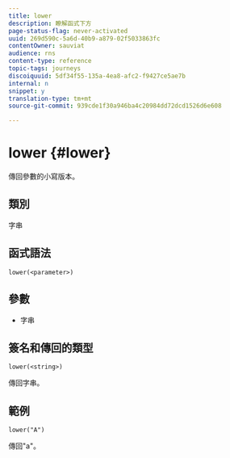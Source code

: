 ```yaml
---
title: lower
description: 瞭解函式下方
page-status-flag: never-activated
uuid: 269d590c-5a6d-40b9-a879-02f5033863fc
contentOwner: sauviat
audience: rns
content-type: reference
topic-tags: journeys
discoiquuid: 5df34f55-135a-4ea8-afc2-f9427ce5ae7b
internal: n
snippet: y
translation-type: tm+mt
source-git-commit: 939cde1f30a946ba4c20984dd72dcd1526d6e608

---
```



# lower {#lower}

傳回參數的小寫版本。

## 類別

字串

## 函式語法

`lower(<parameter>)`

## 參數

* 字串

## 簽名和傳回的類型

`lower(<string>)`

傳回字串。

## 範例

`lower("A")`

傳回&quot;a&quot;。
